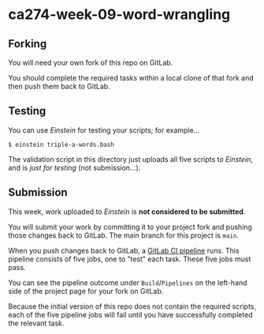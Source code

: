 # ca274-week-09-word-wrangling

## Forking

You will need your own fork of this repo on GitLab.

You should complete the required tasks within a local clone of that fork and then push
them back to GitLab.

## Testing

You can use *Einstein* for testing your scripts; for example...

```
$ einstein triple-a-words.bash
```

The validation script in this directory just uploads all five scripts to *Einstein*, and
is *just for testing* (not submission...).

## Submission

This week, work uploaded to *Einstein* is **not considered to be submitted**.

You will submit your work by committing it to your project fork and pushing those
changes back to GitLab.  The main branch for this project is `main`.

When you push changes back to GitLab, a [GitLab CI pipeline](https://docs.gitlab.com/ee/ci/) runs.
This pipeline consists of five jobs, one to "test" each task.  These five jobs must pass.

You can see the pipeline outcome under `Build`/`Pipelines` on the left-hand side of the
project page for your fork on GitLab.

Because the initial version of this repo does not contain the required
scripts, each of the five pipeline jobs will fail until you have successfully completed the relevant task.
